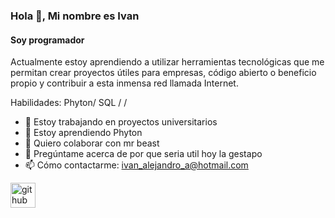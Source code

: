### Hola 👋, Mi nombre es Ivan
#### **Soy programador**

Actualmente estoy aprendiendo a utilizar herramientas tecnológicas que me permitan crear proyectos útiles  para empresas, código abierto o beneficio propio y contribuir a esta inmensa red llamada Internet.

Habilidades: Phyton/ SQL /  / 

- 🔭 Estoy trabajando en proyectos universitarios 
- 🌱 Estoy aprendiendo Phyton 
- 👯 Quiero colaborar con mr beast 
- 💬 Pregúntame acerca de por que seria util hoy la gestapo 
- 📫 Cómo contactarme: ivan_alejandro_a@hotmail.com 


[<img src='https://cdn.jsdelivr.net/npm/simple-icons@3.0.1/icons/github.svg' alt='github' height='40'>](https://github.com/ivancitoacosta)  

<!--
**ivancitoacosta/ivancitoacosta** is a ✨ _special_ ✨ repository because its `README.md` (this file) appears on your GitHub profile.

Here are some ideas to get you started:

- 🔭 I’m currently working on ...
- 🌱 I’m currently learning ...
- 👯 I’m looking to collaborate on ...
- 🤔 I’m looking for help with ...
- 💬 Ask me about ...
- 📫 How to reach me: ...
- 😄 Pronouns: ...
- ⚡ Fun fact: ...
-->
